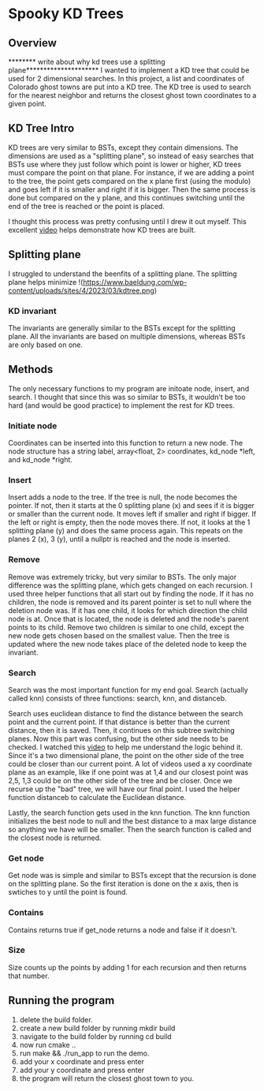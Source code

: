 # Spooky KD Trees

## Overview
******** write about why kd trees use a splitting plane*********************
I wanted to implement a KD tree that could be used for 2 dimensional searches.
In this project, a list and coordinates of Colorado ghost towns are put into a KD tree. The KD tree is used to search for the nearest neighbor and returns the closest ghost town coordinates to a given point.

## KD Tree Intro
KD trees are very similar to BSTs, except they contain dimensions. The dimensions are used as a "splitting plane", so instead of easy searches that BSTs use where they just follow which point is lower or higher, KD trees must compare the point on that plane. For instance, if we are adding a point to the tree, the point gets compared on the x plane first (using the modulo) and goes left if it is smaller and right if it is bigger. Then the same process is done but compared on the y plane, and this continues switching until the end of the tree is reached or the point is placed.

I thought this process was pretty confusing until I drew it out myself. This excellent [video](https://www.youtube.com/watch?v=BK5x7IUTIyU) helps demonstrate how KD trees are built.

## Splitting plane
I struggled to understand the beenfits of a splitting plane. The splitting plane helps minimize 
!(https://www.baeldung.com/wp-content/uploads/sites/4/2023/03/kdtree.png)

### KD invariant
The invariants are generally similar to the BSTs except for the splitting plane. All the invariants are based on multiple dimensions, whereas BSTs are only based on one.

## Methods
The only necessary functions to my program are initoate node, insert, and search. I thought that since this was so similar to BSTs, it wouldn't be too hard (and would be good practice) to implement the rest for KD trees.

### Initiate node
Coordinates can be inserted into this function to return a new node. The node structure has a string label, array<float, 2> coordinates, kd_node *left, and kd_node *right.

### Insert
Insert adds a node to the tree. If the tree is null, the node becomes the pointer. If not, then it starts at the 0 splitting plane (x) and sees if it is bigger or smaller than the current node. It moves left if smaller and right if bigger. If the left or right is empty, then the node moves there. If not, it looks at the 1 splitting plane (y) and does the same process again. This repeats on the planes 2 (x), 3 (y), until a nullptr is reached and the node is inserted.

### Remove
Remove was extremely tricky, but very similar to BSTs. The only major difference was the splitting plane, which gets changed on each recursion. I used three helper functions that all start out by finding the node.
If it has no children, the node is removed and its parent pointer is set to null where the deletion node was.
If it has one child, it looks for which direction the child node is at. Once that is located, the node is deleted and the node's parent points to its child.
Remove two children is similar to one child, except the new node gets chosen based on the smallest value. Then the tree is updated where the new node takes place of the deleted node to keep the invariant.

### Search
Search was the most important function for my end goal. Search (actually called knn) consists of three functions: search, knn, and distanceb.

Search uses euclidean distance to find the distance between the search point and the current point. If that distance is better than the current distance, then it is saved. Then, it continues on this subtree switching planes. Now this part was confusing, but the other side needs to be checked. I watched this [video](https://www.youtube.com/watch?v=mxrUFkdXaR8) to help me understand the logic behind it. Since it's a two dimensional plane, the point on the other side of the tree could be closer than our current point. A lot of videos used a xy coordinate plane as an example, like if one point was at 1,4 and our closest point was 2,5, 1,3 could be on the other side of the tree and be closer. Once we recurse up the "bad" tree, we will have our final point. I used the helper function distanceb to calculate the Euclidean distance.

Lastly, the search function gets used in the knn function. The knn function initializes the best node to null and the best distance to a max large distance so anything we have will be smaller. Then the search function is called and the closest node is returned.

### Get node
Get node was is simple and similar to BSTs except that the recursion is done on the splitting plane. So the first iteration is done on the x axis, then is swtiches to y until the point is found.

### Contains
Contains returns true if get_node returns a node and false if it doesn't.

### Size
Size counts up the points by adding 1 for each recursion and then returns that number.

## Running the program
1. delete the build folder.
2. create a new build folder by running mkdir build
3. navigate to the build folder by running cd build
4. now run cmake ..
5. run make && ./run_app to run the demo.
6. add your x coordinate and press enter
7. add your y coordinate and press enter
8. the program will return the closest ghost town to you.